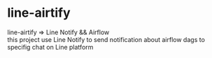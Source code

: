 # line-airtify
line-airtify => Line Notify &amp;&amp; Airflow  
this project use Line Notify to send notification about airflow dags to specifig chat on Line platform  
